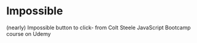 # Impossible
(nearly) Impossible button to click- from Colt Steele JavaScript Bootcamp course on Udemy

